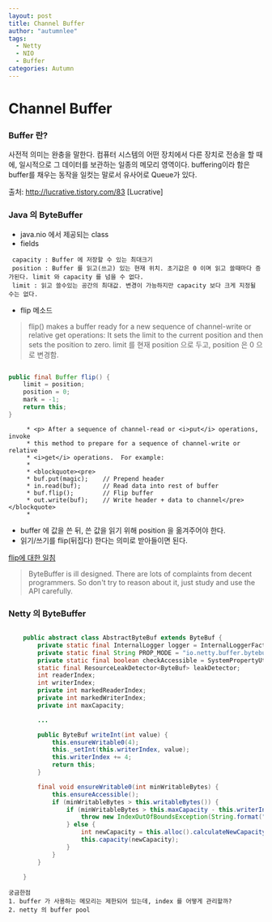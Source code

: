 ```yaml
---
layout: post
title: Channel Buffer
author: "autumnlee"
tags: 
  - Netty
  - NIO
  - Buffer
categories: Autumn
---
```


# Channel Buffer


### Buffer 란?
사전적 의미는 완충을 말한다.
컴퓨터 시스템의 어떤 장치에서 다른 장치로 전송을 할 때에, 
일시적으로 그 데이터를 보관하는 일종의 메모리 영역이다.
buffering이라 함은 buffer를 채우는 동작을 일컷는 말로서 유사어로 Queue가 있다.

출처: http://lucrative.tistory.com/83 [Lucrative]  



### Java 의 ByteBuffer
- java.nio 에서 제공되는 class
- fields
 ```
  capacity : Buffer 에 저장할 수 있는 최대크기
  position : Buffer 를 읽고(쓰고) 있는 현재 위치. 초기값은 0 이며 읽고 쓸때마다 증가된다. limit 와 capacity 를 넘을 수 없다.
  limit : 읽고 쓸수있는 공간의 최대값. 변경이 가능하지만 capacity 보다 크게 지정될 수는 없다.
 ```  



- flip 메소드

> flip() makes a buffer ready for a new sequence of channel-write or relative get operations: It sets the limit to the current position and then sets the position to zero.
limit 를 현재 position 으로 두고, position 은 0 으로 변경함.

```java

public final Buffer flip() {
    limit = position;
    position = 0;
    mark = -1;
    return this;
}

```
```
     * <p> After a sequence of channel-read or <i>put</i> operations, invoke
     * this method to prepare for a sequence of channel-write or relative
     * <i>get</i> operations.  For example:
     *
     * <blockquote><pre>
     * buf.put(magic);    // Prepend header
     * in.read(buf);      // Read data into rest of buffer
     * buf.flip();        // Flip buffer
     * out.write(buf);    // Write header + data to channel</pre></blockquote>
     *
```
- buffer 에 값을 쓴 뒤, 쓴 값을 읽기 위해 position 을 옮겨주어야 한다.
- 읽기/쓰기를 flip(뒤집다) 한다는 의미로 받아들이면 된다.

[flip에 대한 일침](https://stackoverflow.com/questions/14792968/what-is-the-purpose-of-bytebuffers-flip-method-and-why-is-it-called-flip)
>ByteBuffer is ill designed. There are lots of complaints from decent programmers.
So don't try to reason about it, just study and use the API carefully.





### Netty 의 ByteBuffer

```java

    public abstract class AbstractByteBuf extends ByteBuf {
        private static final InternalLogger logger = InternalLoggerFactory.getInstance(AbstractByteBuf.class);
        private static final String PROP_MODE = "io.netty.buffer.bytebuf.checkAccessible";
        private static final boolean checkAccessible = SystemPropertyUtil.getBoolean("io.netty.buffer.bytebuf.checkAccessible", true);
        static final ResourceLeakDetector<ByteBuf> leakDetector;
        int readerIndex;
        int writerIndex;
        private int markedReaderIndex;
        private int markedWriterIndex;
        private int maxCapacity;

        ...

        public ByteBuf writeInt(int value) {
            this.ensureWritable0(4);
            this._setInt(this.writerIndex, value);
            this.writerIndex += 4;
            return this;
        }

        final void ensureWritable0(int minWritableBytes) {
            this.ensureAccessible();
            if (minWritableBytes > this.writableBytes()) {
                if (minWritableBytes > this.maxCapacity - this.writerIndex) {
                    throw new IndexOutOfBoundsException(String.format("writerIndex(%d) + minWritableBytes(%d) exceeds maxCapacity(%d): %s", this.writerIndex, minWritableBytes, this.maxCapacity, this));
                } else {
                    int newCapacity = this.alloc().calculateNewCapacity(this.writerIndex + minWritableBytes, this.maxCapacity);
                    this.capacity(newCapacity);
                }
            }
        }

    }
```


```
궁금한점
1. buffer 가 사용하는 메모리는 제한되어 있는데, index 를 어떻게 관리할까?
2. netty 의 buffer pool
```

